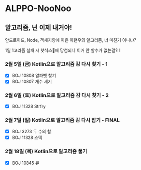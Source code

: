 # ALPPO-NooNoo
## 알고리즘, 넌 이제 내거야!
안드로이드, Node, 객체지향에 이은 이현우의 알고리즘, 너 미친거 아니냐?

1일 1고리즘 실패 시 핫식스🥤에 당첨되니 이거 안 할수가 없는걸?!!

### 2월 5일 (금) Kotlin으로 알고리즘 감 다시 찾기 - 1
- [x] BOJ 10808 알파벳 찾기
- [x] BOJ 10807 개수 세기

### 2월 6일 (토) Kotlin으로 알고리즘 감 다시 찾기 - 2
- [x] BOJ 11328 Strfry

### 2월 7일 (일) Kotlin으로 알고리즘 감 다시 잡기 - FINAL
- [x] BOJ 3273 두 수의 합
- [x] BOJ 11328 스택

### 2월 18일 (목) Kotlin으로 알고리즘 풀기
- [x] BOJ 10845 큐
